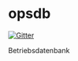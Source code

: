 opsdb
=====

[![Gitter](https://badges.gitter.im/Join%20Chat.svg)](https://gitter.im/EK9r/opsdb?utm_source=badge&utm_medium=badge&utm_campaign=pr-badge&utm_content=badge)

Betriebsdatenbank
